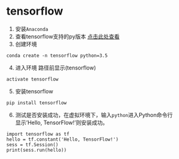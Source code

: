 # tensorflow
1. 安装`Anaconda`
2. 查看tensorflow支持的py版本 [点击此处查看](https://pypi.python.org/pypi/tensorflow/)
3. 创建环境
```
conda create -n tensorflow python=3.5
```
4. 进入环境 路径前显示(tensorflow)
```
activate tensorflow
```
5. 安装tensorflow
```
pip install tensorflow
```
6. 测试是否安装成功，在虚拟环境下，输入`python`进入Python命令行 </br>
   显示’Hello, TensorFlow!’则安装成功。
```
import tensorflow as tf
hello = tf.constant('Hello, TensorFlow!')
sess = tf.Session()
print(sess.run(hello))
```
